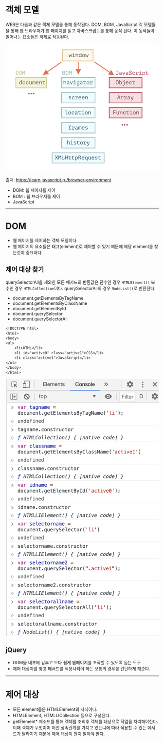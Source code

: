 # 객체 모델

WEB은 다음과 같은 객체 모델을 통해 동작된다. DOM, BOM, JavaScript 각 모델들을 통해 웹 브라우저가 웹 페이지를 읽고 자바스크립트를 통해 동작 된다. 이 동작들이 일어나는 요소들은 객체로 작동된다.

![img3](./img/img3.png)

출처: <https://learn.javascript.ru/browser-environment>

* DOM: 웹 페이지를 제어
* BOM : 웹 브라우저를 제어
* JavaScript

---

# DOM 

* 웹 페이지를 제어하는 객체 모델이다. 
* 웹 페이지의 요소들은 태그(element)로 제어할 수 있기 때문에 해당 element를 찾는것이 중요하다.

## 제어 대상 찾기

querySelectorAll을 제외한 모든 메서드의 반환값은 단수인 경우 `HTMLElement()` 복수인 경우 `HTMLCollection`이다. querySelectorAll의 경우 `NodeList()`로 반환된다. 

* document.getElementsByTagName
* document.getElementsByClassName
* document.getElementById
* document.querySelector
* document.querySelectorAll

~~~
<!DOCTYPE html>
<html>
<body>
<ul>
    <li>HTML</li>
    <li id="active0" class="active1">CSS</li>
    <li class="active1">JavaScript</li>
</ul>
</body>
</html>
~~~

![img28](./img/img28.png)

## jQuery

* DOM을 내부에 감추고 보다 쉽게 웹페이지를 조작할 수 있도록 돕는 도구
* 제어 대상자를 찾고 메서드를 적용시켜야 하는 보통의 경우를 간단하게 해준다. 

---

# 제어 대상

* 모든 element들은 HTMLElement의 자식이다.
* HTMLElement, HTMLLICollection 등으로 구성된다.
* getElement* 메소드를 통해 객체를 조회후 객체를 대상으로 작업을 처리해야한다. 이때 객체가 무엇이며 어떤 상속관계를 가지고 있는냐에 따라 적용할 수 있는 메서드가 달라지기 때문에 제어 대상이 뭔지 알아야 한다. 